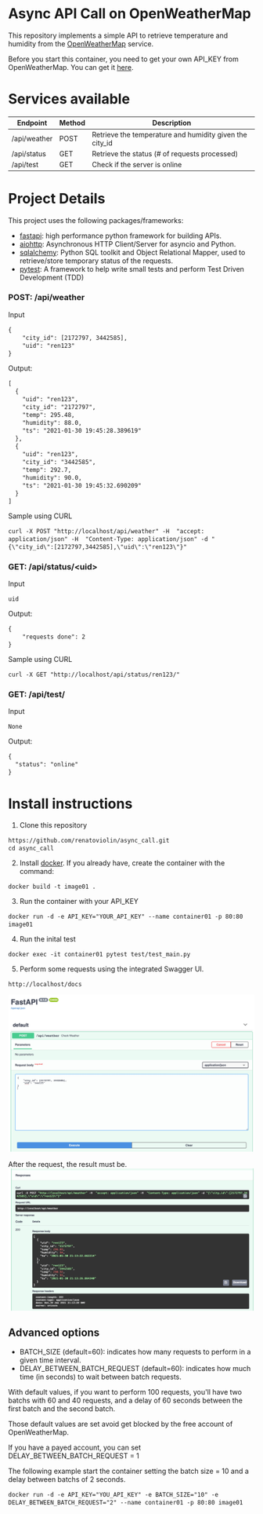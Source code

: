 # Async API Call on OpenWeatherMap

This repository implements a simple API to retrieve temperature and humidity from the [OpenWeatherMap](https://openweathermap.org) service.

Before you start this container, you need to get your own API_KEY from OpenWeatherMap. You can get it [here](https://home.openweathermap.org/users/sign_in).


# Services available
| Endpoint | Method | Description
| --- | --- | --- |
| /api/weather | POST | Retrieve the temperature and humidity given the city_id
| /api/status  | GET  | Retrieve the status (# of requests processed)
| /api/test    | GET  | Check if the server is online


# Project Details
This project uses the following packages/frameworks:
- [fastapi](https://fastapi.tiangolo.com): high performance python framework for building APIs.
- [aiohttp](https://docs.aiohttp.org/en/stable/): Asynchronous HTTP Client/Server for asyncio and Python. 
- [sqlalchemy](https://www.sqlalchemy.org): Python SQL toolkit and Object Relational Mapper, used to retrieve/store temporary status of the requests.
- [pytest](https://docs.pytest.org/en/stable/): A framework to help write small tests and perform Test Driven Development (TDD)


### POST: /api/weather
Input

```
{
    "city_id": [2172797, 3442585],
    "uid": "ren123"
}
``` 

Output: 
```
[
  {
    "uid": "ren123",
    "city_id": "2172797",
    "temp": 295.48,
    "humidity": 88.0,
    "ts": "2021-01-30 19:45:28.389619"
  },
  {
    "uid": "ren123",
    "city_id": "3442585",
    "temp": 292.7,
    "humidity": 90.0,
    "ts": "2021-01-30 19:45:32.690209"
  }
]
```

Sample using CURL
```
curl -X POST "http://localhost/api/weather" -H  "accept: application/json" -H  "Content-Type: application/json" -d "{\"city_id\":[2172797,3442585],\"uid\":\"ren123\"}"
```

### GET: /api/status/\<uid\>
Input
```
uid
``` 

Output: 
```
{
    "requests done": 2
}
```

Sample using CURL
``` 
curl -X GET "http://localhost/api/status/ren123/"
``` 

### GET: /api/test/
Input
``` 
None
```
Output:
```
{
  "status": "online"
}
```


# Install instructions
1. Clone this repository
```
https://github.com/renatoviolin/async_call.git
cd async_call
```

2. Install [docker](https://www.docker.com/get-started). If you already have, create the container with the command:
``` 
docker build -t image01 .
```

3. Run the container with your API_KEY
``` 
docker run -d -e API_KEY="YOUR_API_KEY" --name container01 -p 80:80 image01
```

4. Run the inital test
```
docker exec -it container01 pytest test/test_main.py
```

5. Perform some requests using the integrated Swagger UI.
```
http://localhost/docs
```
<img src=img/img1.jpg>

After the request, the result must be.
<img src=img/img2.jpg>


## Advanced options
- BATCH_SIZE (default=60): indicates how many requests to perform in a given time interval.
- DELAY_BETWEEN_BATCH_REQUEST (default=60): indicates how much time (in seconds) to wait between batch requests.

With default values, if you want to perform 100 requests, you'll have two batchs with 60 and 40 requests, and a delay of 60 seconds between the first batch and the second batch.

Those default values are set avoid get blocked by the free account of OpenWeatherMap.

If you have a payed account, you can set DELAY_BETWEEN_BATCH_REQUEST = 1

The following example start the container setting the batch size = 10 and a delay between batchs of 2 seconds.

```
docker run -d -e API_KEY="YOU_API_KEY" -e BATCH_SIZE="10" -e DELAY_BETWEEN_BATCH_REQUEST="2" --name container01 -p 80:80 image01
``` 
